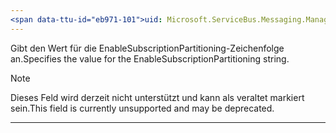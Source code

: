```yaml
---
<span data-ttu-id="eb971-101">uid: Microsoft.ServiceBus.Messaging.ManagementStrings.EnableSubscriptionPartitioning Zusammenfassung: \*Inhalt</span><span class="sxs-lookup"><span data-stu-id="eb971-101">uid: Microsoft.ServiceBus.Messaging.ManagementStrings.EnableSubscriptionPartitioning summary: \*content</span></span>
---
```


<span data-ttu-id="eb971-102">Gibt den Wert für die EnableSubscriptionPartitioning-Zeichenfolge an.</span><span class="sxs-lookup"><span data-stu-id="eb971-102">Specifies the value for the EnableSubscriptionPartitioning string.</span></span> 

> [!NOTE]
> <span data-ttu-id="eb971-103">Dieses Feld wird derzeit nicht unterstützt und kann als veraltet markiert sein.</span><span class="sxs-lookup"><span data-stu-id="eb971-103">This field is currently unsupported and may be deprecated.</span></span>

---

